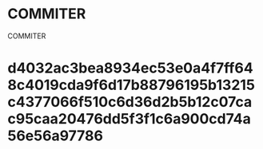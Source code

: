 # COMMITER
COMMITER






# d4032ac3bea8934ec53e0a4f7ff648c4019cda9f6d17b88796195b13215c4377066f510c6d36d2b5b12c07cac95caa20476dd5f3f1c6a900cd74a56e56a97786
